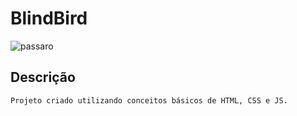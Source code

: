 # BlindBird
![passaro](https://user-images.githubusercontent.com/37004087/88430020-1d7e6080-cdce-11ea-8ad1-c19f2d6697e7.png)

## Descrição ##

    Projeto criado utilizando conceitos básicos de HTML, CSS e JS.
